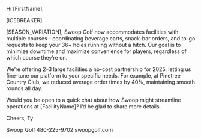 Hi [FirstName],

[ICEBREAKER]

[SEASON_VARIATION], Swoop Golf now accommodates facilities with multiple courses—coordinating beverage carts, snack-bar orders, and to-go requests to keep your 36+ holes running without a hitch. Our goal is to minimize downtime and maximize convenience for players, regardless of which course they’re on.

We’re offering 2–3 large facilities a no-cost partnership for 2025, letting us fine-tune our platform to your specific needs. For example, at Pinetree Country Club, we reduced average order times by 40%, maintaining smooth rounds all day.

Would you be open to a quick chat about how Swoop might streamline operations at [FacilityName]? I’d be glad to share more details.

Cheers,
Ty

Swoop Golf
480-225-9702
swoopgolf.com
